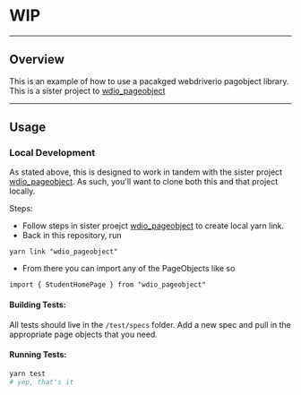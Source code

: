 # WIP

---

## Overview

This is an example of how to use a pacakged webdriverio pagobject library. This is a sister project to [wdio_pageobject](https://github.com/nshirley/wdio_pageobject)

---

## Usage

### Local Development

As stated above, this is designed to work in tandem with the sister project [wdio_pageobject](https://github.com/nshirley/wdio_pageobject). As such, you'll want to clone both this and that project locally.

Steps:

- Follow steps in sister proejct [wdio_pageobject](https://github.com/nshirley/wdio_pageobject) to create local yarn link.
- Back in this repository, run

```
yarn link "wdio_pageobject"
```

- From there you can import any of the PageObjects like so

```TS
import { StudentHomePage } from "wdio_pageobject"
```

#### Building Tests:

All tests should live in the `/test/specs` folder. Add a new spec and pull in the appropriate page objects that you need.

#### Running Tests:

```sh
yarn test
# yep, that's it
```
